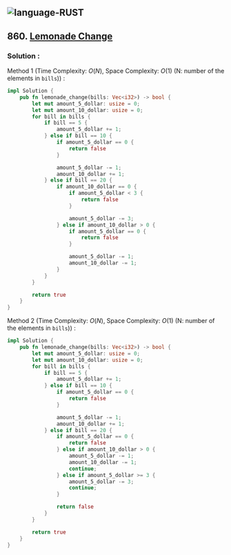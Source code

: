 ![language-RUST](https://img.shields.io/badge/RUST-8d4004?style=for-the-badge&logo=RUST)
---

## 860. [Lemonade Change](https://leetcode.com/problems/lexicographically-smallest-string-after-a-swap)

### Solution :

Method 1 (Time Complexity: $O(N)$, Space Complexity: $O(1)$ (N: number of the elements in `bills`)) :
```Rust
impl Solution {
    pub fn lemonade_change(bills: Vec<i32>) -> bool {
        let mut amount_5_dollar: usize = 0;
        let mut amount_10_dollar: usize = 0;
        for bill in bills {
            if bill == 5 {
                amount_5_dollar += 1;
            } else if bill == 10 {
                if amount_5_dollar == 0 {
                    return false
                }

                amount_5_dollar -= 1;
                amount_10_dollar += 1;
            } else if bill == 20 {
                if amount_10_dollar == 0 {
                    if amount_5_dollar < 3 {
                        return false
                    }

                    amount_5_dollar -= 3;
                } else if amount_10_dollar > 0 {
                    if amount_5_dollar == 0 {
                        return false
                    }

                    amount_5_dollar -= 1;
                    amount_10_dollar -= 1;
                }
            }
        }

        return true
    }
}
```

Method 2 (Time Complexity: $O(N)$, Space Complexity: $O(1)$ (N: number of the elements in `bills`)) :
```rust
impl Solution {
    pub fn lemonade_change(bills: Vec<i32>) -> bool {
        let mut amount_5_dollar: usize = 0;
        let mut amount_10_dollar: usize = 0;
        for bill in bills {
            if bill == 5 {
                amount_5_dollar += 1;
            } else if bill == 10 {
                if amount_5_dollar == 0 {
                    return false
                }

                amount_5_dollar -= 1;
                amount_10_dollar += 1;
            } else if bill == 20 {
                if amount_5_dollar == 0 {
                    return false
                } else if amount_10_dollar > 0 {
                    amount_5_dollar -= 1;
                    amount_10_dollar -= 1;
                    continue;
                } else if amount_5_dollar >= 3 {
                    amount_5_dollar -= 3;
                    continue;
                }

                return false
            }
        }

        return true
    }
}
```
